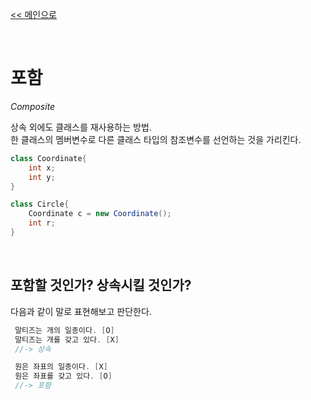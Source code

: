 [<< 메인으로](https://github.com/AtomicLiquors/Java_Wiki_Chb)

&nbsp;  


# 포함
*Composite*

상속 외에도 클래스를 재사용하는 방법.  
한 클래스의 멤버변수로 다른 클래스 타입의 참조변수를 선언하는 것을 가리킨다. 

```java
class Coordinate{
    int x;
    int y;
}

class Circle{
    Coordinate c = new Coordinate();
    int r;
}
```

&nbsp;
## 포함할 것인가? 상속시킬 것인가?
다음과 같이 말로 표현해보고 판단한다.
```java
 말티즈는 개의 일종이다. [O]  
 말티즈는 개를 갖고 있다. [X]  
 //-> 상속
```

```java
 원은 좌표의 일종이다. [X]  
 원은 좌표를 갖고 있다. [O]  
 //-> 포함
 ```